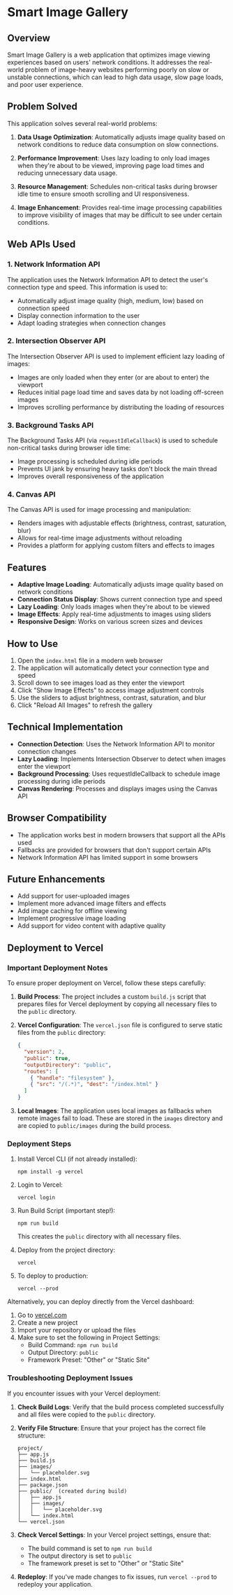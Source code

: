# Smart Image Gallery

## Overview

Smart Image Gallery is a web application that optimizes image viewing experiences based on users' network conditions. It addresses the real-world problem of image-heavy websites performing poorly on slow or unstable connections, which can lead to high data usage, slow page loads, and poor user experience.

## Problem Solved

This application solves several real-world problems:

1. **Data Usage Optimization**: Automatically adjusts image quality based on network conditions to reduce data consumption on slow connections.

2. **Performance Improvement**: Uses lazy loading to only load images when they're about to be viewed, improving page load times and reducing unnecessary data usage.

3. **Resource Management**: Schedules non-critical tasks during browser idle time to ensure smooth scrolling and UI responsiveness.

4. **Image Enhancement**: Provides real-time image processing capabilities to improve visibility of images that may be difficult to see under certain conditions.

## Web APIs Used

### 1. Network Information API

The application uses the Network Information API to detect the user's connection type and speed. This information is used to:

- Automatically adjust image quality (high, medium, low) based on connection speed
- Display connection information to the user
- Adapt loading strategies when connection changes

### 2. Intersection Observer API

The Intersection Observer API is used to implement efficient lazy loading of images:

- Images are only loaded when they enter (or are about to enter) the viewport
- Reduces initial page load time and saves data by not loading off-screen images
- Improves scrolling performance by distributing the loading of resources

### 3. Background Tasks API

The Background Tasks API (via `requestIdleCallback`) is used to schedule non-critical tasks during browser idle time:

- Image processing is scheduled during idle periods
- Prevents UI jank by ensuring heavy tasks don't block the main thread
- Improves overall responsiveness of the application

### 4. Canvas API

The Canvas API is used for image processing and manipulation:

- Renders images with adjustable effects (brightness, contrast, saturation, blur)
- Allows for real-time image adjustments without reloading
- Provides a platform for applying custom filters and effects to images

## Features

- **Adaptive Image Loading**: Automatically adjusts image quality based on network conditions
- **Connection Status Display**: Shows current connection type and speed
- **Lazy Loading**: Only loads images when they're about to be viewed
- **Image Effects**: Apply real-time adjustments to images using sliders
- **Responsive Design**: Works on various screen sizes and devices

## How to Use

1. Open the `index.html` file in a modern web browser
2. The application will automatically detect your connection type and speed
3. Scroll down to see images load as they enter the viewport
4. Click "Show Image Effects" to access image adjustment controls
5. Use the sliders to adjust brightness, contrast, saturation, and blur
6. Click "Reload All Images" to refresh the gallery

## Technical Implementation

- **Connection Detection**: Uses the Network Information API to monitor connection changes
- **Lazy Loading**: Implements Intersection Observer to detect when images enter the viewport
- **Background Processing**: Uses requestIdleCallback to schedule image processing during idle periods
- **Canvas Rendering**: Processes and displays images using the Canvas API

## Browser Compatibility

- The application works best in modern browsers that support all the APIs used
- Fallbacks are provided for browsers that don't support certain APIs
- Network Information API has limited support in some browsers

## Future Enhancements

- Add support for user-uploaded images
- Implement more advanced image filters and effects
- Add image caching for offline viewing
- Implement progressive image loading
- Add support for video content with adaptive quality

## Deployment to Vercel

### Important Deployment Notes

To ensure proper deployment on Vercel, follow these steps carefully:

1. **Build Process**: The project includes a custom `build.js` script that prepares files for Vercel deployment by copying all necessary files to the `public` directory.

2. **Vercel Configuration**: The `vercel.json` file is configured to serve static files from the `public` directory:
   ```json
   {
     "version": 2,
     "public": true,
     "outputDirectory": "public",
     "routes": [
       { "handle": "filesystem" },
       { "src": "/(.*)", "dest": "/index.html" }
     ]
   }
   ```

3. **Local Images**: The application uses local images as fallbacks when remote images fail to load. These are stored in the `images` directory and are copied to `public/images` during the build process.

### Deployment Steps

1. Install Vercel CLI (if not already installed):
   ```
   npm install -g vercel
   ```

2. Login to Vercel:
   ```
   vercel login
   ```

3. Run Build Script (important step!):
   ```
   npm run build
   ```
   This creates the `public` directory with all necessary files.

4. Deploy from the project directory:
   ```
   vercel
   ```

5. To deploy to production:
   ```
   vercel --prod
   ```

Alternatively, you can deploy directly from the Vercel dashboard:

1. Go to [vercel.com](https://vercel.com)
2. Create a new project
3. Import your repository or upload the files
4. Make sure to set the following in Project Settings:
   - Build Command: `npm run build`
   - Output Directory: `public`
   - Framework Preset: "Other" or "Static Site"

### Troubleshooting Deployment Issues

If you encounter issues with your Vercel deployment:

1. **Check Build Logs**: Verify that the build process completed successfully and all files were copied to the `public` directory.

2. **Verify File Structure**: Ensure that your project has the correct file structure:
   ```
   project/
   ├── app.js
   ├── build.js
   ├── images/
   │   └── placeholder.svg
   ├── index.html
   ├── package.json
   ├── public/  (created during build)
   │   ├── app.js
   │   ├── images/
   │   │   └── placeholder.svg
   │   └── index.html
   └── vercel.json
   ```

3. **Check Vercel Settings**: In your Vercel project settings, ensure that:
   - The build command is set to `npm run build`
   - The output directory is set to `public`
   - The framework preset is set to "Other" or "Static Site"

4. **Redeploy**: If you've made changes to fix issues, run `vercel --prod` to redeploy your application.